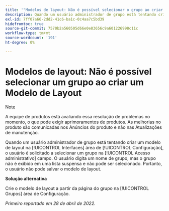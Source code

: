 ```yaml
---
title: '"Modelos de layout: Não é possível selecionar o grupo ao criar um modelo de layout'''
description: Quando um usuário administrador de grupo está tentando criar um modelo de layout na [!UICONTROL Interfaces] na área de Configuração, o usuário é solicitado a selecionar um grupo na variável [!UICONTROL Acesso administrativo] campo. O usuário digita um nome de grupo, mas o grupo não é exibido em uma lista suspensa e não pode ser selecionado. Portanto, o usuário não pode salvar o modelo de layout.
exl-id: 7ff07a66-2dd2-41c6-ba1c-0c4aa7c5bd39
hidefromtoc: true
source-git-commit: 7570b2a560505d66e0e83656c9a601226998c11c
workflow-type: tm+mt
source-wordcount: '191'
ht-degree: 0%

---
```


# Modelos de layout: Não é possível selecionar um grupo ao criar um Modelo de Layout

>[!NOTE]
>
>A equipe de produtos está avaliando essa resolução de problemas no momento, o que pode exigir aprimoramentos de produtos. As melhorias no produto são comunicadas nos Anúncios do produto e não nas Atualizações de manutenção.

Quando um usuário administrador de grupo está tentando criar um modelo de layout na [!UICONTROL Interfaces] área de [!UICONTROL Configuração], o usuário é solicitado a selecionar um grupo na [!UICONTROL Acesso administrativo] campo. O usuário digita um nome de grupo, mas o grupo não é exibido em uma lista suspensa e não pode ser selecionado. Portanto, o usuário não pode salvar o modelo de layout.

**Solução alternativa**

Crie o modelo de layout a partir da página do grupo na [!UICONTROL Grupos] área de Configuração.

_Primeiro reportado em 28 de abril de 2022._
